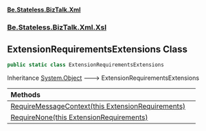 #### [Be.Stateless.BizTalk.Xml](README.md 'README')
### [Be.Stateless.BizTalk.Xml.Xsl](Be.Stateless.BizTalk.Xml.Xsl.md 'Be.Stateless.BizTalk.Xml.Xsl')

## ExtensionRequirementsExtensions Class

```csharp
public static class ExtensionRequirementsExtensions
```

Inheritance [System.Object](https://docs.microsoft.com/en-us/dotnet/api/System.Object 'System.Object') &#129106; ExtensionRequirementsExtensions

| Methods | |
| :--- | :--- |
| [RequireMessageContext(this ExtensionRequirements)](ExtensionRequirementsExtensions.RequireMessageContext(thisExtensionRequirements).md 'Be.Stateless.BizTalk.Xml.Xsl.ExtensionRequirementsExtensions.RequireMessageContext(this Be.Stateless.BizTalk.Xml.Xsl.ExtensionRequirements)') | |
| [RequireNone(this ExtensionRequirements)](ExtensionRequirementsExtensions.RequireNone(thisExtensionRequirements).md 'Be.Stateless.BizTalk.Xml.Xsl.ExtensionRequirementsExtensions.RequireNone(this Be.Stateless.BizTalk.Xml.Xsl.ExtensionRequirements)') | |
